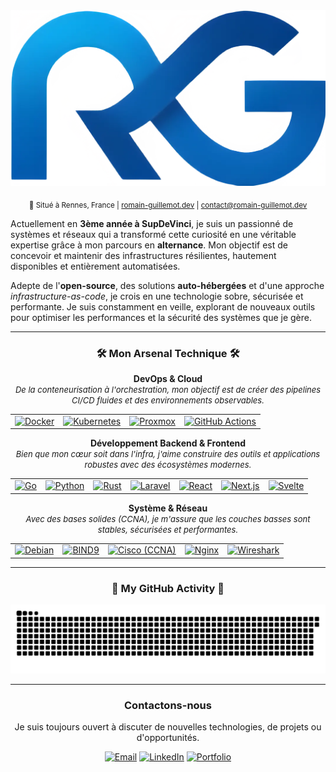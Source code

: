 <div align="center">
  <img src="assets/logo_rg.webp" alt="Bannière Romain Guillemot - DevOps & Cloud Engineer"/>
</div>

<p align="center">
  <sub>
    📍 Situé à Rennes, France |
    <a href="https://romain-guillemot.dev" target="_blank">romain-guillemot.dev</a> |
    <a href="mailto:contact@romain-guillemot.dev">contact@romain-guillemot.dev</a>
  </sub>
</p>

Actuellement en **3ème année à SupDeVinci**, je suis un passionné de systèmes et réseaux qui a transformé cette curiosité en une véritable expertise grâce à mon parcours en **alternance**. Mon objectif est de concevoir et maintenir des infrastructures résilientes, hautement disponibles et entièrement automatisées.

Adepte de l'**open-source**, des solutions **auto-hébergées** et d'une approche *infrastructure-as-code*, je crois en une technologie sobre, sécurisée et performante. Je suis constamment en veille, explorant de nouveaux outils pour optimiser les performances et la sécurité des systèmes que je gère.


---

### <p align="center">🛠️ Mon Arsenal Technique 🛠️</p>

<p align="center">
  <strong>DevOps & Cloud</strong><br>
  <em style="font-size:small;">De la conteneurisation à l'orchestration, mon objectif est de créer des pipelines CI/CD fluides et des environnements observables.</em>
</p>
<table border="0" align="center">
  <tr align="center">
    <td>
      <a href="https://www.docker.com/" target="_blank"><img src="https://cdn.jsdelivr.net/gh/devicons/devicon/icons/docker/docker-plain-wordmark.svg" height="40" alt="Docker" title="Docker"/></a>
    </td>
    <td>
      <a href="https://kubernetes.io/" target="_blank"><img src="https://cdn.jsdelivr.net/gh/devicons/devicon/icons/kubernetes/kubernetes-plain-wordmark.svg" height="40" alt="Kubernetes" title="Kubernetes"/></a>
    </td>
    <td>
      <a href="https://www.proxmox.com/" target="_blank"><img src="https://www.svgrepo.com/show/331552/proxmox.svg" height="40" alt="Proxmox" title="Proxmox"/></a>
    </td>
    <td>
      <a href="https://github.com/features/actions" target="_blank"><img src="https://cdn.jsdelivr.net/gh/devicons/devicon/icons/githubactions/githubactions-original.svg" height="40" alt="GitHub Actions" title="GitHub Actions"/></a>
    </td>
  </tr>
</table>

<p align="center">
  <strong>Développement Backend & Frontend</strong><br>
  <em style="font-size:small;">Bien que mon cœur soit dans l'infra, j'aime construire des outils et applications robustes avec des écosystèmes modernes.</em>
</p>
<table border="0" align="center">
  <tr align="center">
    <td><a href="https://golang.org/" target="_blank"><img src="https://cdn.jsdelivr.net/gh/devicons/devicon/icons/go/go-original-wordmark.svg" height="40" alt="Go" title="Go"/></a></td>
    <td><a href="https://www.python.org/" target="_blank"><img src="https://cdn.jsdelivr.net/gh/devicons/devicon/icons/python/python-original-wordmark.svg" height="40" alt="Python" title="Python"/></a></td>
    <td><a href="https://www.rust-lang.org/" target="_blank"><img src="https://www.svgrepo.com/show/473774/rust.svg" height="40" alt="Rust" title="Rust"/></a></td>
    <td><a href="https://laravel.com/" target="_blank"><img src="https://www.svgrepo.com/show/353985/laravel.svg" height="40" alt="Laravel" title="Laravel"/></a></td>
    <td><a href="https://reactjs.org/" target="_blank"><img src="https://cdn.jsdelivr.net/gh/devicons/devicon/icons/react/react-original-wordmark.svg" height="40" alt="React" title="React / React Native"/></a></td>
    <td><a href="https://nextjs.org/" target="_blank"><img src="https://cdn.jsdelivr.net/gh/devicons/devicon/icons/nextjs/nextjs-original-wordmark.svg" height="40" alt="Next.js" title="Next.js"/></a></td>
    <td><a href="https://svelte.dev/" target="_blank"><img src="https://cdn.jsdelivr.net/gh/devicons/devicon/icons/svelte/svelte-original-wordmark.svg" height="40" alt="Svelte" title="Svelte"/></a></td>
  </tr>
</table>

<p align="center">
  <strong>Système & Réseau</strong><br>
  <em style="font-size:small;">Avec des bases solides (CCNA), je m'assure que les couches basses sont stables, sécurisées et performantes.</em>
</p>
<table border="0" align="center">
  <tr align="center">
    <td><a href="https://www.debian.org/" target="_blank"><img src="https://cdn.jsdelivr.net/gh/devicons/devicon/icons/debian/debian-plain-wordmark.svg" height="40" alt="Debian" title="Debian"/></a></td>
    <td><a href="https://www.isc.org/bind/" target="_blank"><img src="https://www.isc.org/images/isclogos/Bind_9_Mark_ISC_Black.png" height="40" alt="BIND9" title="BIND9"/></a></td>
    <td><a href="https://www.cisco.com/" target="_blank"><img src="https://www.svgrepo.com/show/448278/cisco.svg" height="40" alt="Cisco (CCNA)" title="Cisco (CCNA)"/></a></td>
    <td><a href="https://nginx.org/" target="_blank"><img src="https://cdn.jsdelivr.net/gh/devicons/devicon/icons/nginx/nginx-original.svg" height="40" alt="Nginx" title="Nginx"/></a></td>
    <td><a href="https://www.wireshark.org/" target="_blank"><img src="https://www.svgrepo.com/show/377840/wireshark.svg" height="40" alt="Wireshark" title="Wireshark"/></a></td>
  </tr>
</table>

---

### <p align="center">🐍 My GitHub Activity 🐍</p>
<div align="center">
  <img src="dist/snake.svg" alt="Snake contribution graph" />
</div>

---

<div align="center">
<h3>Contactons-nous</h3>
<p>Je suis toujours ouvert à discuter de nouvelles technologies, de projets ou d'opportunités.</p>
<a href="mailto:contact@romain-guillemot.dev"><img src="https://img.shields.io/badge/Email-D14836?style=for-the-badge&logo=gmail&logoColor=white" alt="Email"/></a>
<a href="https://www.linkedin.com/in/romain-guillemot-..." target="_blank"><img src="https://img.shields.io/badge/LinkedIn-0077B5?style=for-the-badge&logo=linkedin&logoColor=white" alt="LinkedIn"/></a>
<a href="https://romain-guillemot.dev" target="_blank"><img src="https://img.shields.io/badge/Portfolio-252525?style=for-the-badge&logo=rss&logoColor=white" alt="Portfolio"/></a>
</div>
